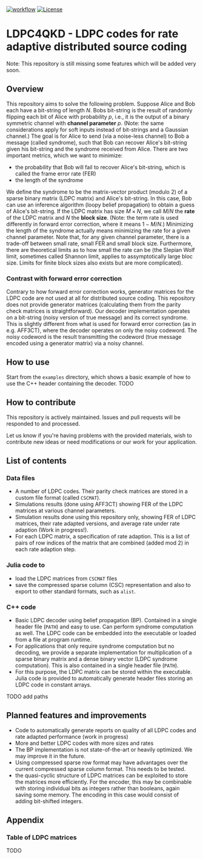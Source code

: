 [![workflow](https://github.com/XQP-Munich/LDPC4QKD/actions/workflows/ci-cmake_tests.yml/badge.svg)](https://github.com/XQP-Munich/LDPC4QKD/actions)
[![License](https://img.shields.io/github/license/XQP-Munich/LDPC4QKD)](./LICENSE)
# LDPC4QKD - LDPC codes for rate adaptive distributed source coding

Note: This repository is still missing some features which will be added very soon.

## Overview

This repository aims to solve the following problem. Suppose Alice and Bob each have a bit-string of length $N$. Bobs bit-string is the result of randomly flipping each bit of Alice with probability $p$, i.e., it is the output of a binary symmetric channel with **channel parameter** $p$. (Note: the same considerations apply for soft inputs instead of bit-strings and a Gaussian channel.) The goal is for Alice to send (via a noise-less channel) to Bob a message (called syndrome), such that Bob can recover Alice's bit-string given his bit-string and the syndrome received from Alice. There are two important metrics, which we want to minimize: 
- the probability that Bob will fail to recover Alice's bit-string, which is called the frame error rate (FER)
- the length of the syndrome

We define the syndrome to be the matrix-vector product (modulo 2) of a sparse binary matrix (LDPC matrix) and Alice's bit-string. In this case, Bob can use an inference algorithm (loopy belief propagation) to obtain a guess of Alice's bit-string. If the LDPC matrix has size $M \times N$, we call $M/N$ the **rate** of the LDPC matrix and $N$ the **block size**. (Note: the term rate is used differently in forward error correction, where it means $1 - M/N$.) Minimizing the length of the syndrome actually means minimizing the rate for a given channel parameter. Note that, for any given channel parameter, there is a trade-off between small rate, small FER and small block size. Furthermore, there are theoretical limits as to how small the rate can be (the Slepian Wolf limit, sometimes called Shannon limit, applies to assymptotically large bloc size. Limits for finite block sizes also exists but are more complicated).

### Contrast with forward error correction

Contrary to how forward error correction works, generator matrices for the LDPC code are not used at all for distributed source coding. This repository does not provide generator matrices (calculating them from the parity check matrices is straightforward).
Our decoder implementation operates on a bit-string (noisy version of true message) and its correct syndrome. This is slightly different from what is used for forward error correction (as in e.g. AFF3CT), where the decoder operates on only the noisy codeword. The noisy codeword is the result transmitting the codeword (true message encoded using a generator matrix) via a noisy channel.


## How to use

Start from the `examples` directory, which shows a basic example of how to use the C++ header containing the decoder. 
TODO

## How to contribute
This repository is actively maintained. Issues and pull requests will be responded to and processed.

Let us know if you're having problems with the provided materials, wish to contribute new ideas or need modifications or our work for your application.

## List of contents

### Data files
- A number of LDPC codes. Their parity check matrices are stored in a custom file format (called `CSCMAT`).
- Simulations results (done using AFF3CT) showing FER of the LDPC matrices at various channel parameters.
- Simulation results done using this repository only, showing FER of LDPC matrices, their rate adapted versions, and average rate under rate adaption (Work in progress!).
- For each LDPC matrix, a specification of rate adaption. This is a list of pairs of row indices of the matrix that are combined (added mod 2) in each rate adaption step.

### Julia code to
- load the LDPC matrices from `CSCMAT` files
- save the compressed sparse column (CSC) representation and also to export to other standard formats, such as `alist`.

### C++ code
- Basic LDPC decoder using belief propagation (BP). Contained in a single header file (`PATH`) and easy to use. Can perform syndrome computation as well. The LDPC code can be embedded into the executable or loaded from a file at program runtime.
- For applications that only require syndrome computation but no decoding, we provide a separate implementation for multiplication of a sparse binary matrix and a dense binary vector (LDPC syndrome computation). This is also contained in a single header file (`PATH`).
- For this purpose, the LDPC matrix can be stored within the executable. Julia code is provided to automatically generate header files storing an LDPC code in constant arrays.

TODO add paths

## Planned features and improvements
- Code to automatically generate reports on quality of all LDPC codes and rate adapted performance (work in progress)
- More and better LDPC codes with more sizes and rates
- The BP implementation is not state-of-the-art or heavily optimized. We may improve it in the future.
- Using compressed sparse row format may have advantages over the current compressed sparse column format. This needs to be tested.
- the quasi-cyclic structure of LDPC matrices can be exploited to store the matrices more efficiently. For the encoder, this may be combinable with storing individual bits as integers rather than booleans, again saving some memory. The encoding in this case would consist of adding bit-shifted integers.


## Appendix

### Table of LDPC matrices

TODO